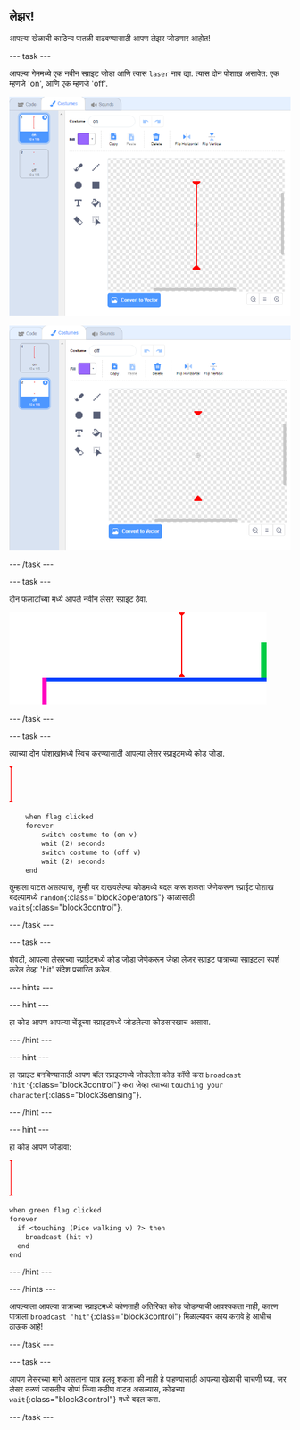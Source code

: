 ## लेझर!

आपल्या खेळाची काठिन्य पातळी वाढवण्यासाठी आपण लेझर जोडणार आहोत!

--- task ---

आपल्या गेममध्ये एक नवीन स्प्राइट जोडा आणि त्यास `laser` नाव द्या. त्यास दोन पोशाख असावेत: एक म्हणजे 'on', आणि एक म्हणजे 'off'.

![screenshot](images/dodge-lasers-costume1.png)

![screenshot](images/dodge-lasers-costume2.png)

--- /task ---

--- task ---

दोन फलाटांच्या मध्ये आपले नवीन लेसर स्प्राइट ठेवा.

![screenshot](images/dodge-lasers-position.png)

--- /task ---

--- task ---

त्याच्या दोन पोशाखांमध्ये स्विच करण्यासाठी आपल्या लेसर स्प्राइटमध्ये कोड जोडा.

![laser sprite](images/laser_sprite.png)

```blocks3
    when flag clicked
    forever
        switch costume to (on v)
        wait (2) seconds
        switch costume to (off v)
        wait (2) seconds
    end
```

तुम्हाला वाटत असल्यास, तुम्ही वर दाखवलेल्या कोडमध्ये बदल करू शकता जेणेकरून स्प्राईट पोशाख बदल्यामध्ये `random`{:class="block3operators"} काळासाठी `waits`{:class="block3control"}.

--- /task ---

--- task ---

शेवटी, आपल्या लेसरच्या स्प्राईटमध्ये कोड जोडा जेणेकरून जेव्हा लेजर स्प्राइट पात्राच्या स्प्राइटला स्पर्श करेल तेव्हा 'hit' संदेश प्रसारित करेल.

--- hints ---


--- hint ---

हा कोड आपण आपल्या चेंडूच्या स्प्राइटमध्ये जोडलेल्या कोडसारखाच असावा.

--- /hint ---

--- hint ---

हा स्प्राइट बनविण्यासाठी आपण बॉल स्प्राइटमध्ये जोडलेला कोड कॉपी करा `broadcast 'hit'`{:class="block3control"} करा जेव्हा त्याच्या `touching your character`{:class="block3sensing"}.

--- /hint ---

--- hint ---

हा कोड आपण जोडावा:

![laser sprite](images/laser_sprite.png)

```blocks3
when green flag clicked
forever 
  if <touching (Pico walking v) ?> then 
    broadcast (hit v)
  end
end
```

--- /hint ---

--- /hints ---

आपल्याला आपल्या पात्राच्या स्प्राइटमध्ये कोणताही अतिरिक्त कोड जोडण्याची आवश्यकता नाही, कारण पात्राला `broadcast 'hit'`{:class="block3control"} मिळाल्यावर काय करावे हे आधीच ठाऊक आहे!

--- /task ---

--- task ---

आपण लेसरच्या मागे असताना पात्र हलवू शकता की नाही हे पाहण्यासाठी आपल्या खेळाची चाचणी घ्या. जर लेसर तळणं जासतीच सोप्पं किंवा कठीण वाटत असल्यास, कोडच्या `wait`{:class="block3control"} मध्ये बदल करा.

--- /task ---